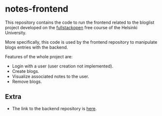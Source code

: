 # notes-frontend
This repository contains the code to run the frontend related to the bloglist project developed on the [fullstackopen](https://fullstackopen.com/en/) free course of the Helsinki University.

More specifically, this code is used by the frontend repository to manipulate blogs entries with the backend.

Features of the whole project are:
* Login with a user (user creation not implemented).
* Create blogs.
* Visualize associated notes to the user.
* Remove blogs.
## Extra
* The link to the backend repository is [here](https://github.com/AlejandroGorgues/bloglist-backend).
